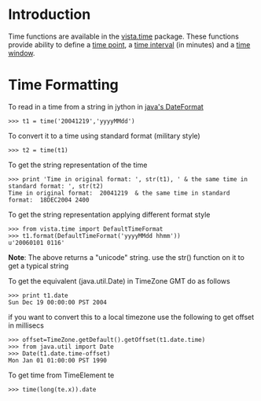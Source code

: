 # Introduction #

Time functions are available in the [vista.time](http://dsm2-vista.googlecode.com/svn/trunk/vista/doc/vista/time/package-summary.html) package. These functions provide ability to define a [time point](http://dsm2-vista.googlecode.com/svn/trunk/vista/doc/vista/time/Time.html), a [time interval](http://dsm2-vista.googlecode.com/svn/trunk/vista/doc/vista/time/TimeInterval.html) (in minutes) and a [time window](http://dsm2-vista.googlecode.com/svn/trunk/vista/doc/vista/time/TimeWindow.html).

# Time Formatting #

To read in a time from a string in jython in [java's DateFormat](http://java.sun.com/j2se/1.4.2/docs/api/java/text/SimpleDateFormat.html)
```
>>> t1 = time('20041219','yyyyMMdd')
```

To convert it to a time using standard format (military style)
```
>>> t2 = time(t1)
```

To get the string representation of the time
```
>>> print 'Time in original format: ', str(t1), ' & the same time in standard format: ', str(t2) 
Time in original format:  20041219  & the same time in standard format:  18DEC2004 2400
```

To get the string representation applying  different format style
```
>>> from vista.time import DefaultTimeFormat
>>> t1.format(DefaultTimeFormat('yyyyMMdd hhmm'))
u'20060101 0116'
```
**Note**: The above returns a "unicode" string. use the str() function on it to get a typical string


To get the equivalent (java.util.Date) in TimeZone GMT do as follows
```
>>> print t1.date
Sun Dec 19 00:00:00 PST 2004
```

if you want to convert this to a local timezone use the following to get offset in millisecs
```
>>> offset=TimeZone.getDefault().getOffset(t1.date.time)
>>> from java.util import Date
>>> Date(t1.date.time-offset)
Mon Jan 01 01:00:00 PST 1990
```

To get time from TimeElement te
```
>>> time(long(te.x)).date
```